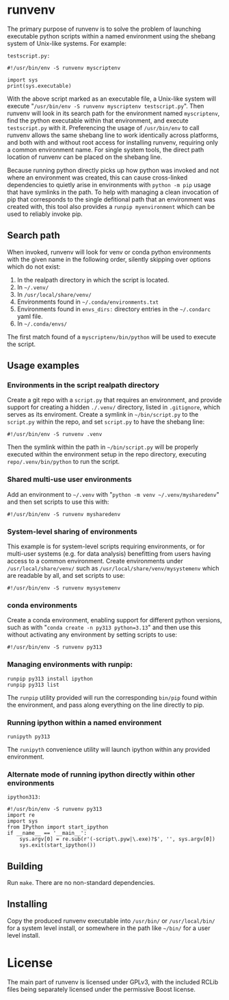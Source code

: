 # runvenv

The primary purpose of runvenv is to solve the problem of launching executable python scripts within a named environment using the shebang system of Unix-like systems.  For example:

`testscript.py:`
```
#!/usr/bin/env -S runvenv myscriptenv

import sys
print(sys.executable)
```

With the above script marked as an executable file, a Unix-like system will execute "`/usr/bin/env -S runvenv myscriptenv testscript.py`".  Then runvenv will look in its search path for the environment named `myscriptenv`, find the python executable within that environment, and execute `testscript.py` with it.  Preferencing the usage of `/usr/bin/env` to call runvenv allows the same shebang line to work identically across platforms, and both with and without root access for installing runvenv, requiring only a common environment name.  For single system tools, the direct path location of runvenv can be placed on the shebang line.

Because running python directly picks up how python was invoked and not where an environment was created, this can cause cross-linked dependencies to quietly arise in environments with `python -m pip` usage that have symlinks in the path.  To help with managing a clean invocation of pip that corresponds to the single defitional path that an environment was created with, this tool also provides a `runpip myenvironment` which can be used to reliably invoke pip.

## Search path

When invoked, runvenv will look for venv or conda python environments with the given name in the following order, silently skipping over options which do not exist:

1. In the realpath directory in which the script is located.
2. In `~/.venv/`
3. In `/usr/local/share/venv/`
4. Environments found in `~/.conda/environments.txt`
5. Environments found in `envs_dirs:` directory entries in the `~/.condarc` yaml file.
6. In `~/.conda/envs/`

The first match found of a `myscriptenv/bin/python` will be used to execute the script.

## Usage examples

### Environments in the script realpath directory

Create a git repo with a `script.py` that requires an environment, and provide support for creating a hidden `./.venv/` directory, listed in `.gitignore`, which serves as its enviroment.  Create a symlink in `~/bin/script.py` to the `script.py` within the repo, and set `script.py` to have the shebang line:

```
#!/usr/bin/env -S runvenv .venv
```

Then the symlink within the path in `~/bin/script.py` will be properly executed within the environment setup in the repo directory, executing `repo/.venv/bin/python` to run the script.

### Shared multi-use user environments

Add an environment to `~/.venv` with "`python -m venv ~/.venv/mysharedenv`" and then set scripts to use this with:

```
#!/usr/bin/env -S runvenv mysharedenv
```

### System-level sharing of environments

This example is for system-level scripts requiring environments, or for multi-user systems (e.g. for data analysis) benefitting from users having access to a common environment. Create environments under `/usr/local/share/venv/` such as `/usr/local/share/venv/mysystemenv` which are readable by all, and set scripts to use:

```
#!/usr/bin/env -S runvenv mysystemenv
```

### conda environments

Create a conda environment, enabling support for different python versions, such as with "`conda create -n py313 python=3.13`" and then use this without activating any environment by setting scripts to use:

```
#!/usr/bin/env -S runvenv py313
```

### Managing environments with runpip:

```
runpip py313 install ipython
runpip py313 list
```

The `runpip` utility provided will run the corresponding `bin/pip` found within the environment, and pass along everything on the line directly to pip.

### Running ipython within a named environment

```
runipyth py313
```

The `runipyth` convenience utility will launch ipython within any provided environment.

### Alternate mode of running ipython directly within other environments

`ipython313:`
```
#!/usr/bin/env -S runvenv py313
import re
import sys
from IPython import start_ipython
if __name__ == '__main__':
    sys.argv[0] = re.sub(r'(-script\.pyw|\.exe)?$', '', sys.argv[0])
    sys.exit(start_ipython())
```

## Building

Run `make`.  There are no non-standard dependencies.

## Installing

Copy the produced runvenv executable into `/usr/bin/` or `/usr/local/bin/` for a system level install, or somewhere in the path like `~/bin/` for a user level install.

# License

The main part of runvenv is licensed under GPLv3, with the included RCLib files being separately licensed under the permissive Boost license.

